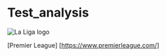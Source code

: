 # Test_analysis


![La Liga logo](https://assets.laliga.com/assets/logos/laliga-v/laliga-v-300x300.jpg)

[Premier League] [https://www.premierleague.com/]
